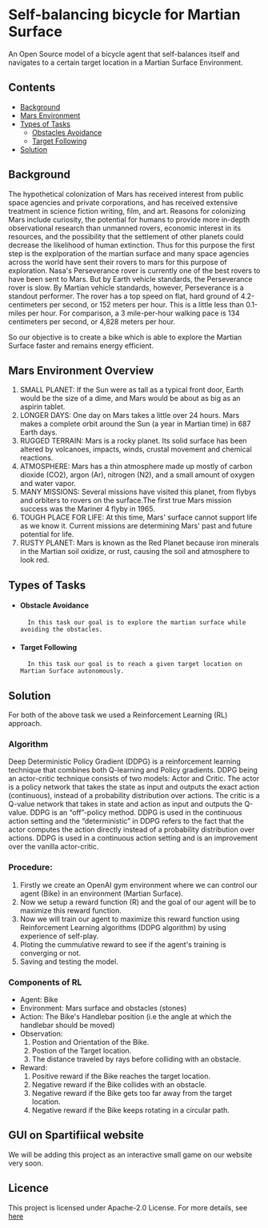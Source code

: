 
# Self-balancing bicycle for Martian Surface
An Open Source model of a bicycle agent that self-balances itself and navigates to a certain target location in a Martian Surface Environment.  

## Contents
- [Background](#background)
- [Mars Environment](#mars-environment-overview)
- [Types of Tasks](#types-of-tasks)
  - [Obstacles Avoidance](#obstacle-avoidance)
  - [Target Following](#target-following)
- [Solution](#solution)

## Background

The hypothetical colonization of Mars has received interest from public space agencies and private corporations, and has received extensive treatment in science fiction writing, film, and art. Reasons for colonizing Mars include curiosity, the potential for humans to provide more in-depth observational research than unmanned rovers, economic interest in its resources, and the possibility that the settlement of other planets could decrease the likelihood of human extinction. Thus for this purpose the first step is the explporation of the martian surface and many space agencies across the world have sent their rovers to mars for this purpose of exploration. Nasa's Perseverance rover is currently one of the best rovers to have been sent to Mars. But by Earth vehicle standards, the Perseverance rover is slow. By Martian vehicle standards, however, Perseverance is a standout performer. The rover has a top speed on flat, hard ground of 4.2-centimeters per second, or 152 meters per hour. This is a little less than 0.1-miles per hour. For comparison, a 3 mile-per-hour walking pace is 134 centimeters per second, or 4,828 meters per hour.

So our objective is to create a bike which is able to explore the Martian Surface faster and remains energy efficient.

##  Mars Environment Overview

1. SMALL PLANET: If the Sun were as tall as a typical front door, Earth would be the size of a dime, and Mars would be about as big as an aspirin tablet.
2. LONGER DAYS: One day on Mars takes a little over 24 hours. Mars makes a complete orbit around the Sun (a year in Martian time) in 687 Earth days.
3. RUGGED TERRAIN: Mars is a rocky planet. Its solid surface has been altered by volcanoes, impacts, winds, crustal movement and chemical reactions.
4. ATMOSPHERE: Mars has a thin atmosphere made up mostly of carbon dioxide (CO2), argon (Ar), nitrogen (N2), and a small amount of oxygen and water vapor.
5. MANY MISSIONS: Several missions have visited this planet, from flybys and orbiters to rovers on the surface.The first true Mars mission success was the Mariner 4 flyby in 1965.
6. TOUGH PLACE FOR LIFE: At this time, Mars' surface cannot support life as we know it. Current missions are determining Mars' past and future potential for life.
7. RUSTY PLANET: Mars is known as the Red Planet because iron minerals in the Martian soil oxidize, or rust, causing the soil and atmosphere to look red.

## Types of Tasks
- #### Obstacle Avoidance
        In this task our goal is to explore the martian surface while avoiding the obstacles.
- #### Target Following
        In this task our goal is to reach a given target location on Martian Surface autonomously.
        
## Solution
For both of the above task we used a Reinforcement Learning (RL) approach. 

### Algorithm
Deep Deterministic Policy Gradient (DDPG) is a reinforcement learning technique that combines both Q-learning and Policy gradients. DDPG being an actor-critic technique consists of two models: Actor and Critic. The actor is a policy network that takes the state as input and outputs the exact action (continuous), instead of a probability distribution over actions. The critic is a Q-value network that takes in state and action as input and outputs the Q-value. DDPG is an “off”-policy method. DDPG is used in the continuous action setting and the “deterministic” in DDPG refers to the fact that the actor computes the action directly instead of a probability distribution over actions.
DDPG is used in a continuous action setting and is an improvement over the vanilla actor-critic.

### Procedure:
1. Firstly we create an OpenAI gym environment where we can control our agent (Bike) in an environment (Martian Surface).
2. Now we setup a reward function (R) and the goal of our agent will be to maximize this reward function.
3. Now we will train our agent to maximize this reward function using Reinforcement Learning algorithms (DDPG algorithm) by using experience of self-play.
4. Ploting the cummulative reward to see if the agent's training is converging or not.
5. Saving and testing the model.

### Components of RL
- Agent: Bike
- Environment: Mars surface and obstacles (stones)
- Action: The Bike's Handlebar position (i.e the angle at which the handlebar should be moved)
- Observation: 
    1. Postion and Orientation of the Bike.
    2. Postion of the Target location.
    3. The distance traveled by rays before colliding with an obstacle.
- Reward:
    1. Positive reward if the Bike reaches the target location.
    2. Negative reward if the Bike collides with an obstacle.
    3. Negative reward if the Bike gets too far away from the target location.
    4. Negative reward if the Bike keeps rotating in a circular path.


## GUI on Spartifiical website
We will be adding this project as an interactive small game on our website very soon.


## Licence
This project is licensed under Apache-2.0 License. For more details, see [here](/LICENSE)
